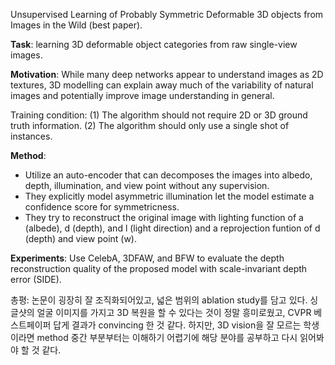 Unsupervised Learning of Probably Symmetric Deformable 3D objects from Images in the Wild (best paper). 
 
**Task**: learning 3D deformable object categories from raw single-view images.
 
**Motivation**: While many deep networks appear to understand images as 2D textures, 3D modelling can explain away much of the variability of natural images and potentially improve image understanding in general. 
 
Training condition: 
(1) The algorithm should not require 2D or 3D ground truth information.
(2) The algorithm should only use a single shot of instances. 
 
**Method**:

- Utilize an auto-encoder that can decomposes the images into albedo, depth, illumination, and view point without any supervision. 
- They explicitly model asymmetric illumination let the model estimate a confidence score for symmetricness. 
- They try to reconstruct the original image with lighting function of a (albede), d (depth), and l (light direction) and a reprojection funtion of d (depth) and view point (w).
	
**Experiments**:  Use CelebA, 3DFAW, and BFW to evaluate the depth reconstruction quality of the proposed model with scale-invariant depth error (SIDE).
 
총평: 논문이 굉장히 잘 조직화되어있고, 넓은 범위의 ablation study를 담고 있다. 싱글샷의 얼굴 이미지를 가지고 3D 복원을 할 수 있다는 것이 정말 흥미로웠고, CVPR 베스트페이퍼 답게 결과가 convincing 한 것 같다. 하지만, 3D vision을 잘 모르는 학생이라면 method 중간 부분부터는 이해하기 어렵기에 해당 분야를 공부하고 다시 읽어봐야 할 것 같다.
